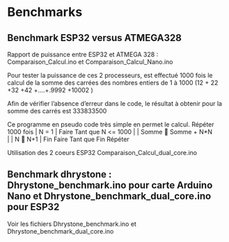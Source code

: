 # Benchmarks
Benchmark ESP32 versus ATMEGA328
--------------------------------

Rapport de puissance entre ESP32 et ATMEGA 328 : Comparaison_Calcul.ino  et Comparaison_Calcul_Nano.ino

Pour tester la puissance de ces 2 processeurs, est effectué 1000 fois le calcul de la somme des carrées des nombres entiers de 1 à 1000 (12 + 22 +32 +42 +….+.9992 +10002 ) 

Afin de vérifier l’absence d’erreur dans le code, le résultat à obtenir pour la somme des carrés est  333833500 

Ce programme en pseudo code très simple en permet le calcul.
Répéter 1000 fois
| 	N = 1
| 	Faire Tant que N  <=  1000
|    	|	Somme  Somme + N*N   
|   	|	N   N+1
|	Fin Faire Tant que
Fin Répéter

Utilisation des 2 coeurs ESP32 Comparaison_Calcul_dual_core.ino 

Benchmark dhrystone : Dhrystone_benchmark.ino pour carte Arduino Nano et Dhrystone_benchmark_dual_core.ino pour ESP32
-----------------------------------------------------------------------------------------------------------------------
Voir les fichiers Dhrystone_benchmark.ino et Dhrystone_benchmark_dual_core.ino
